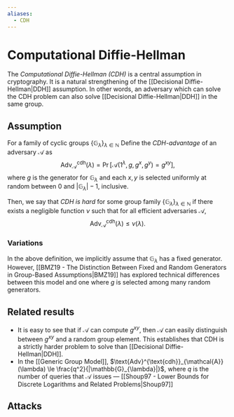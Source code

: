 ```yaml
---
aliases:
  - CDH
---
```

# Computational Diffie-Hellman
The *Computational Diffie-Hellman (CDH)* is a central assumption in cryptography. It is a natural strengthening of the [[Decisional Diffie-Hellman|DDH]] assumption. In other words, an adversary which can solve the CDH problem can also solve [[Decisional Diffie-Hellman|DDH]] in the same group.

## Assumption
For a family of cyclic groups $\{\mathbb{G}_{\lambda}\}_{\lambda \in \mathbb{N}}$ Define the *CDH-advantage* of an adversary $\mathcal{A}$ as $$\text{Adv}^{\text{cdh}}_{\mathcal{A}}(\lambda) = \Pr[\mathcal{A}(1^{\lambda},g,g^x, g^y)=g^{xy}],$$ where $g$ is the generator for $\mathbb{G}_{\lambda}$ and each $x,y$ is selected uniformly at random between $0$ and $|\mathbb{G}_{\lambda}| - 1$, inclusive.

Then, we say that *CDH is hard* for some group family $\{\mathbb{G}_{\lambda}\}_{\lambda \in \mathbb{N}}$ if there exists a negligible function $\nu$ such that for all efficient adversaries $\mathcal{A}$, $$\text{Adv}^{\text{cdh}}_{\mathcal{A}}(\lambda) \le \nu(\lambda).$$
### Variations
In the above definition, we implicitly assume that $\mathbb{G}_{\lambda}$ has a fixed generator. However, [[BMZ19 - The Distinction Between Fixed and Random Generators in Group-Based Assumptions|BMZ19]] has explored technical differences between this model and one where $g$ is selected among many random generators.

## Related results
- It is easy to see that if $\mathcal{A}$ can compute $g^{xy}$, then $\mathcal{A}$ can easily distinguish between $g^{xy}$ and a random group element. This establishes that CDH is a strictly harder problem to solve than [[Decisional Diffie-Hellman|DDH]].
- In the [[Generic Group Model]], $\text{Adv}^{\text{cdh}}_{\mathcal{A}}(\lambda) \le \frac{q^2}{|\mathbb{G}_{\lambda}|}$, where $q$ is the number of queries that $\mathcal{A}$ issues — [[Shoup97 - Lower Bounds for Discrete Logarithms and Related Problems|Shoup97]]

## Attacks
